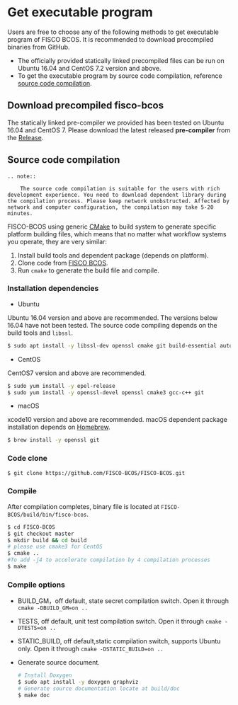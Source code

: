 # Get executable program

Users are free to choose any of the following methods to get executable program of FISCO BCOS. It is recommended to download precompiled binaries from GitHub.
- The officially provided statically linked precompiled files can be run on Ubuntu 16.04 and CentOS 7.2 version and above.
- To get the executable program by source code compilation, reference [source code compilation](get_executable.html#id2).

## Download precompiled fisco-bcos

The statically linked pre-compiler we provided has been tested on Ubuntu 16.04 and CentOS 7. Please download the latest released **pre-compiler** from the [Release](https://github.com/FISCO-BCOS/FISCO-BCOS/releases).


## Source code compilation

```eval_rst
.. note::
    
    The source code compilation is suitable for the users with rich development experience. You need to download dependent library during the compilation process. Please keep network unobstructed. Affected by network and computer configuration, the compilation may take 5-20 minutes.
```

FISCO-BCOS using generic [CMake](https://cmake.org) to build system to generate specific platform building files, which means that no matter what workflow systems you operate, they are very similar:
1.	Install build tools and dependent package (depends on platform).
2.	Clone code from [FISCO BCOS][FSICO-BCOS-GitHub].
3.	Run `cmake` to generate the build file and compile.


### Installation dependencies

- Ubuntu

Ubuntu 16.04 version and above are recommended. The versions below 16.04 have not been tested. The source code compiling depends on the build tools and `libssl`.

```bash
$ sudo apt install -y libssl-dev openssl cmake git build-essential autoconf texinfo
```

- CentOS

CentOS7 version and above are recommended.

```bash
$ sudo yum install -y epel-release
$ sudo yum install -y openssl-devel openssl cmake3 gcc-c++ git
```

- macOS

xcode10 version and above are recommended. macOS dependent package installation depends on [Homebrew](https://brew.sh/).

```bash
$ brew install -y openssl git
```

### Code clone

```bash
$ git clone https://github.com/FISCO-BCOS/FISCO-BCOS.git
```

### Compile

After compilation completes, binary file is located at `FISCO-BCOS/build/bin/fisco-bcos`.

```bash
$ cd FISCO-BCOS
$ git checkout master
$ mkdir build && cd build
# please use cmake3 for CentOS
$ cmake ..
#To add -j4 to accelerate compilation by 4 compilation processes
$ make
```

### Compile options

- BUILD_GM，off default, state secret compilation switch. Open it through `cmake -DBUILD_GM=on ..`

- TESTS, off default, unit test compilation switch. Open it through `cmake -DTESTS=on ..`

- STATIC_BUILD, off default,static compilation switch, supports Ubuntu only. Open it through `cmake -DSTATIC_BUILD=on ..`

- Generate source document.
    ```bash
    # Install Doxygen
    $ sudo apt install -y doxygen graphviz
    # Generate source documentation locate at build/doc
    $ make doc
    ```

[FSICO-BCOS-GitHub]:https://github.com/FISCO-BCOS/FISCO-BCOS
